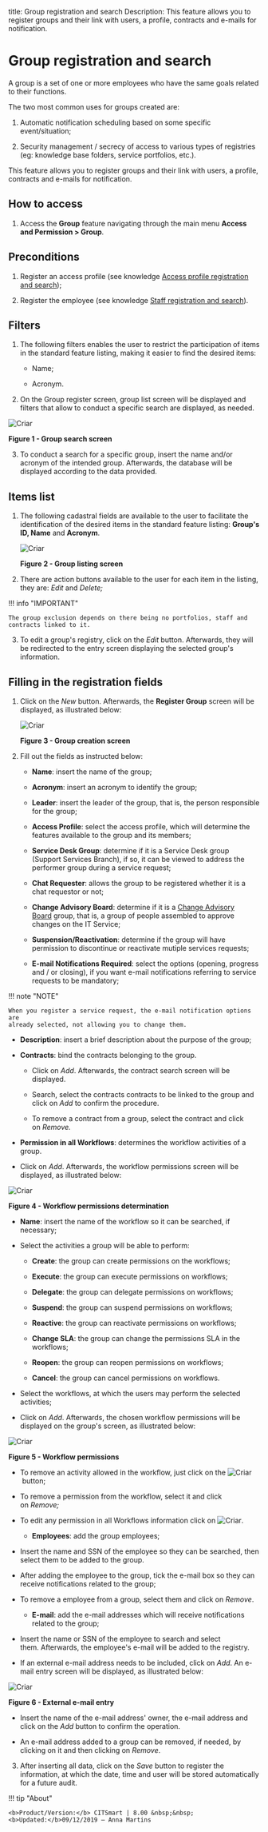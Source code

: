 title: Group registration and search
Description: This feature allows you to register groups and their link with users, a profile, contracts and e-mails for notification.

# Group registration and search

A group is a set of one or more employees who have the same goals related to
their functions.

The two most common uses for groups created are:

1.  Automatic notification scheduling based on some specific event/situation;

2.  Security management / secrecy of access to various types of registries (eg:
    knowledge base folders, service portfolios, etc.).

This feature allows you to register groups and their link with users, a profile,
contracts and e-mails for notification.

How to access
-------------

1.  Access the **Group** feature navigating through the main menu **Access and
    Permission > Group**.

Preconditions
-------------

1.  Register an access profile (see knowledge [Access profile registration and
    search][1]);

2.  Register the employee (see knowledge [Staff registration and
    search][2]).

Filters
-------

1.  The following filters enables the user to restrict the participation of
    items in the standard feature listing, making it easier to find the desired
    items:

    -   Name;

    -   Acronym.

2.  On the Group register screen, group list screen will be displayed and
    filters that allow to conduct a specific search are displayed, as needed.

![Criar](images/group-1.png)

**Figure 1 - Group search screen**

3.  To conduct a search for a specific group, insert the name and/or acronym of
    the intended group. Afterwards, the database will be displayed according to
    the data provided.

Items list
----------

1.  The following cadastral fields are available to the user to facilitate the
    identification of the desired items in the standard feature
    listing: **Group's ID, Name** and **Acronym**.

    ![Criar](images/group-2.png)

    **Figure 2 - Group listing screen**

2.  There are action buttons available to the user for each item in the listing,
    they are: *Edit* and *Delete;*

!!! info "IMPORTANT"

    The group exclusion depends on there being no portfolios, staff and
    contracts linked to it.

3.  To edit a group's registry, click on the *Edit* button. Afterwards, they
    will be redirected to the entry screen displaying the selected group's
    information.

Filling in the registration fields
----------------------------------

1.  Click on the *New* button. Afterwards, the **Register Group** screen
    will be displayed, as illustrated below:

    ![Criar](images/group-3.png)

    **Figure 3 - Group creation screen**

2.  Fill out the fields as instructed below:

    -   **Name**: insert the name of the group;

    -   **Acronym**: insert an acronym to identify the group;

    -   **Leader**: insert the leader of the group, that is, the person responsible
    for the group;

    -   **Access Profile**: select the access profile, which will determine the
    features available to the group and its members;

    -   **Service Desk Group**: determine if it is a Service Desk group (Support
    Services Branch), if so, it can be viewed to address the performer group
    during a service request;

    -   **Chat Requester**: allows the group to be registered whether it is a chat
    requestor or not;

    -   **Change Advisory Board**: determine if it is a [Change Advisory
    Board](http://itsm.citsmart.com/citsmart/pages/knowledgeBasePortal/knowledgeBasePortal.load#/knowledge/1056) group,
    that is, a group of people assembled to approve changes on the IT Service;

    -   **Suspension/Reactivation**: determine if the group will have permission to
    discontinue or reactivate mutiple services requests;

    -   **E-mail Notifications Required**: select the options (opening, progress
    and / or closing), if you want e-mail notifications referring to service
    requests to be mandatory;

!!! note "NOTE"

    When you register a service request, the e-mail notification options are
    already selected, not allowing you to change them.

  
   -  **Description**: insert a brief description about the purpose of the group;

   -  **Contracts**: bind the contracts belonging to the group.

        -  Click on *Add*. Afterwards, the contract search screen will be displayed.

        -  Search, select the contracts contracts to be linked to the group and click
         on *Add* to confirm the procedure.

        -  To remove a contract from a group, select the contract and click
    on *Remove.*

   -  **Permission in all Workflows**: determines the workflow activities of a
    group.

   - Click on *Add*. Afterwards, the workflow permissions screen will be
       displayed, as illustrated below:

   ![Criar](images/group-4.png)

   **Figure 4 - Workflow permissions determination**

   -  **Name**: insert the name of the workflow so it can be searched, if
    necessary;

   -  Select the activities a group will be able to perform:

        -  **Create**: the group can create permissions on the workflows;

        -  **Execute**: the group can execute permissions on workflows;

        -  **Delegate**: the group can delegate permissions on workflows;

        -  **Suspend**: the group can suspend permissions on workflows;

        -  **Reactive**: the group can reactivate permissions on workflows;

        -  **Change SLA**: the group can change the permissions SLA in the
        workflows;

        -  **Reopen**: the group can reopen permissions on workflows;

        -  **Cancel**: the group can cancel permissions on workflows.

   -   Select the workflows, at which the users may perform the selected
    activities;

   -   Click on *Add*. Afterwards, the chosen workflow permissions will be
    displayed on the group's screen, as illustrated below:

![Criar](images/group-5.png)

**Figure 5 - Workflow permissions**

   -  To remove an activity allowed in the workflow, just click on the ![Criar](images/group-6.png) button;

   -  To remove a permission from the workflow, select it and click on *Remove;*

   -  To edit any permission in all Workflows information click on ![Criar](images/group-7.png).

      -  **Employees**: add the group employees;

   -  Insert the name and SSN of the employee so they can be searched, then select
    them to be added to the group.

   -  After adding the employee to the group, tick the e-mail box so they can
    receive notifications related to the group;

   -  To remove a employee from a group, select them and click on *Remove*.

      -   **E-mail**: add the e-mail addresses which will receive notifications
    related to the group;

   -  Insert the name or SSN of the employee to search and select
    them. Afterwards, the employee's e-mail will be added to the registry.

   -  If an external e-mail address needs to be included, click on *Add*. An
    e-mail entry screen will be displayed, as illustrated below:

![Criar](images/group-8.png)

**Figure 6 - External e-mail entry**

   -  Insert the name of the e-mail address' owner, the e-mail address and click
    on the *Add* button to confirm the operation.

   -  An e-mail address added to a group can be removed, if needed, by clicking on
    it and then clicking on *Remove*.

3.  After inserting all data, click on the *Save* button to register the
    information, at which the date, time and user will be stored automatically
    for a future audit.

[1]:/en-us/citsmart-platform-7/initial-settings/access-settings/profile/user-profile.html
[2]:/en-us/citsmart-platform-7/initial-settings/access-settings/user/employee.html

!!! tip "About"

    <b>Product/Version:</b> CITSmart | 8.00 &nbsp;&nbsp;
    <b>Updated:</b>09/12/2019 – Anna Martins
